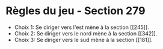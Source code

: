 # Règles du jeu - Section 279

- Choix 1: Se diriger vers l'est mène à la section [[245]].
- Choix 2: Se diriger vers le nord mène à la section [[342]].
- Choix 3: Se diriger vers le sud mène à la section [[181]].